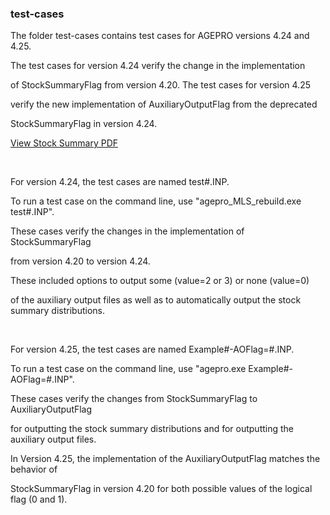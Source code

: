 ### test-cases

The folder test-cases contains test cases for AGEPRO versions 4.24 and 4.25.

The test cases for version 4.24 verify the change in the implementation

of StockSummaryFlag from version 4.20. The test cases for version 4.25

verify the new implementation of AuxiliaryOutputFlag from the deprecated

StockSummaryFlag in version 4.24.

[View Stock Summary PDF](../diagrams/StockSummaryFlag-pdf.pdf)

<br>

For version 4.24, the test cases are named test#.INP.

To run a test case on the command line, use "agepro_MLS_rebuild.exe test#.INP".

These cases verify the changes in the implementation of StockSummaryFlag

from version 4.20 to version 4.24.

These included options to output some (value=2 or 3) or none (value=0)

of the auxiliary output files as well as to automatically output the stock summary distributions.

<br>

For version 4.25, the test cases are named Example#-AOFlag=#.INP.

To run a test case on the command line, use "agepro.exe Example#-AOFlag=#.INP".

These cases verify the changes from StockSummaryFlag to AuxiliaryOutputFlag

for outputting the stock summary distributions and for outputting the auxiliary output files.

In Version 4.25, the implementation of the AuxiliaryOutputFlag matches the behavior of

StockSummaryFlag in version 4.20 for both possible values of the logical flag (0 and 1).
